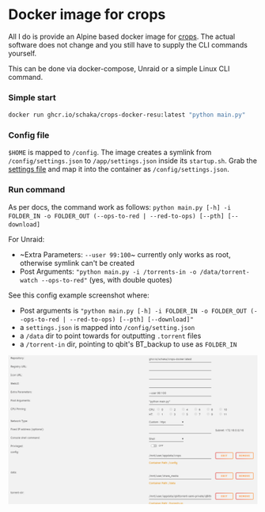 # Docker image for crops
All I do is provide an Alpine based docker image for [crops](https://github.com/soranosita/crops).
The actual software does not change and you still have to supply the CLI commands yourself.

This can be done via docker-compose, Unraid or a simple Linux CLI command.

### Simple start
```sh
docker run ghcr.io/schaka/crops-docker-resu:latest "python main.py"
```

### Config file
`$HOME` is mapped to `/config`. The image creates a symlink from `/config/settings.json` to `/app/settings.json` inside its `startup.sh`.
Grab the [settings file](https://github.com/soranosita/crops/blob/main/src/settings.json) and map it into the container as `/config/settings.json`.

### Run command
As per docs, the command work as follows:
`python main.py [-h] -i FOLDER_IN -o FOLDER_OUT (--ops-to-red | --red-to-ops) [--pth] [--download]`

For Unraid:
- ~Extra Parameters: `--user 99:100`~ currently only works as root, otherwise symlink can't be created
- Post Arguments: `"python main.py -i /torrents-in -o /data/torrent-watch --ops-to-red"` (yes, with double quotes)

See this config example screenshot where:
- Post arguments is `"python main.py [-h] -i FOLDER_IN -o FOLDER_OUT (--ops-to-red | --red-to-ops) [--pth] [--download]"`
- a `settings.json` is mapped into  `/config/setting.json`
- a `/data` dir to point towards for outputting `.torrent` files
- a `/torrent-in` dir, pointing to qbit's BT_backup to use as `FOLDER_IN`

![unraid](docs/unraid.png)